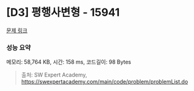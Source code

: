 # [D3] 평행사변형 - 15941 

[문제 링크](https://swexpertacademy.com/main/code/problem/problemDetail.do?contestProbId=AYVgOZEKOpcDFAQK) 

### 성능 요약

메모리: 58,764 KB, 시간: 158 ms, 코드길이: 98 Bytes



> 출처: SW Expert Academy, https://swexpertacademy.com/main/code/problem/problemList.do